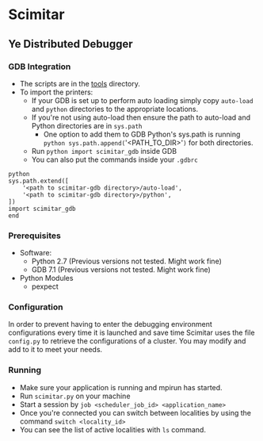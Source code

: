 # Scimitar
## Ye Distributed Debugger

### GDB Integration
* The scripts are in the
  [tools](`https://github.com/STEllAR-GROUP/scimitar/tree/master/tools`) directory.
* To import the printers:
    * If your GDB is set up to perform auto loading simply copy `auto-load` and
      `python` directories to the appropriate locations.
    * If you're not using auto-load then ensure the path to auto-load and
      Python directories are in `sys.path`
        * One option to add them to GDB Python's sys.path is running `python
          sys.path.append(`'<PATH_TO_DIR>'`)` for both directories.
    * Run `python import scimitar_gdb` inside GDB
    * You can also put the commands inside your `.gdbrc`

```
python
sys.path.extend([
    '<path to scimitar-gdb directory>/auto-load',
    '<path to scimitar-gdb directory>/python',
])
import scimitar_gdb
end
```

### Prerequisites
* Software:
  * Python 2.7 (Previous versions not tested. Might work fine)
  * GDB 7.1 (Previous versions not tested. Might work fine)
* Python Modules
  * pexpect

### Configuration
In order to prevent having to enter the debugging environment configurations
every time it is launched and save time Scimitar uses the file
`config.py` to retrieve the configurations of a cluster. You may modify
and add to it to meet your needs.

### Running
* Make sure your application is running and mpirun has started.
* Run `scimitar.py` on your machine
* Start a session by `job <scheduler_job_id> <application_name>`
* Once you're connected you can switch between localities by using the command
  `switch <locality_id>`
* You can see the list of active localities with `ls` command.
